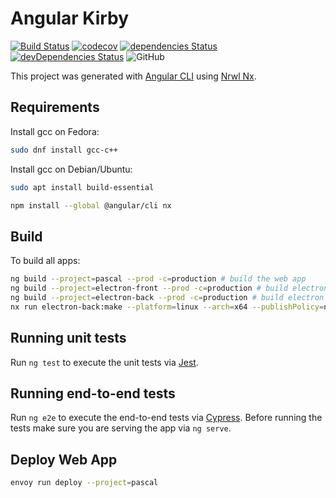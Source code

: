 # Angular Kirby

[![Build Status](https://travis-ci.com/llstarscreamll/kirby-app.svg?branch=master)](https://travis-ci.com/llstarscreamll/kirby-app)
[![codecov](https://codecov.io/gh/llstarscreamll/kirby-app/branch/master/graph/badge.svg)](https://codecov.io/gh/llstarscreamll/kirby-app)
[![dependencies Status](https://david-dm.org/llstarscreamll/kirby-app/status.svg)](https://david-dm.org/llstarscreamll/kirby-app)
[![devDependencies Status](https://david-dm.org/llstarscreamll/kirby-app/dev-status.svg)](https://david-dm.org/llstarscreamll/kirby-app?type=dev)
![GitHub](https://img.shields.io/github/license/llstarscreamll/kirby-app?logo=github)

This project was generated with [Angular CLI](https://github.com/angular/angular-cli) using [Nrwl Nx](https://nrwl.io/nx).

## Requirements

Install gcc on Fedora:

```bash
sudo dnf install gcc-c++
```

Install gcc on Debian/Ubuntu:

```bash
sudo apt install build-essential
```

```bash
npm install --global @angular/cli nx
```

## Build

To build all apps:

```bash
ng build --project=pascal --prod -c=production # build the web app
ng build --project=electron-front --prod -c=production # build electron frontend
ng build --project=electron-back --prod -c=production # build electron backend
nx run electron-back:make --platform=linux --arch=x64 --publishPolicy=never # packaging electron .deb, .snap, etc
```

## Running unit tests

Run `ng test` to execute the unit tests via [Jest](https://jestjs.io/).

## Running end-to-end tests

Run `ng e2e` to execute the end-to-end tests via [Cypress](https://www.cypress.io/).
Before running the tests make sure you are serving the app via `ng serve`.

## Deploy Web App

```bash
envoy run deploy --project=pascal
```
